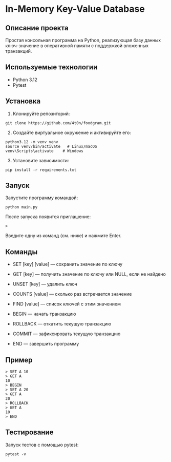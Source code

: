 # In-Memory Key-Value Database

## Описание проекта

Простая консольная программа на Python,
реализующая базу данных ключ-значение в оперативной памяти с поддержкой вложенных транзакций.

## Используемые технологии

* Python 3.12
* Pytest

## Установка

1. Клонируйте репозиторий:
```
git clone https://github.com/4t0n/foodgram.git
```
2. Создайте виртуальное окружение и активируйте его:
```
python3.12 -m venv venv
source venv/bin/activate   # Linux/macOS
venv\Scripts\activate    # Windows
```
3. Установите зависимости:
```
pip install -r requirements.txt
```

## Запуск

Запустите программу командой:
```
python main.py
```
После запуска появится приглашение:
```
> 
```
Введите одну из команд (см. ниже) и нажмите Enter.

## Команды
* SET [key] [value] — сохранить значение по ключу

* GET [key] — получить значение по ключу или NULL, если не найдено

* UNSET [key] — удалить ключ

* COUNTS [value] — сколько раз встречается значение

* FIND [value] — список ключей с этим значением

* BEGIN — начать транзакцию

* ROLLBACK — откатить текущую транзакцию

* COMMIT — зафиксировать текущую транзакцию

* END — завершить программу

## Пример

```
> SET A 10
> GET A
10
> BEGIN
> SET A 20
> GET A
20
> ROLLBACK
> GET A
10
> END
```

## Тестирование

Запуск тестов с помощью pytest:

```
pytest -v
```
